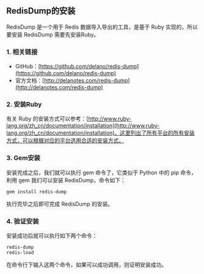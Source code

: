 ## RedisDump的安装

RedisDump 是一个用于 Redis 数据导入导出的工具，是基于 Ruby 实现的，所以要安装 RedisDump 需要先安装Ruby。

### 1. 相关链接

* GitHub：[https://github.com/delano/redis-dump](https://github.com/delano/redis-dump)
* 官方文档：[http://delanotes.com/redis-dump](http://delanotes.com/redis-dump)

### 2. 安装Ruby

有关 Ruby 的安装方式可以参考：[http://www.ruby-lang.org/zh_cn/documentation/installation](http://www.ruby-lang.org/zh_cn/documentation/installation)，这里列出了所有平台的所有安装方式，可以根据对应的平台选用合适的安装方式。

### 3. Gem安装

安装完成之后，我们就可以执行 gem 命令了，它类似于 Python 中的 pip 命令，利用 gem 我们可以安装 RedisDump，命令如下：

```
gem install redis-dump
```

执行完毕之后即可完成 RedisDump 的安装。

### 4. 验证安装

安装成功后就可以执行如下两个命令：

```
redis-dump
redis-load
```

在命令行下输入这两个命令，如果可以成功调用，则证明安装成功。